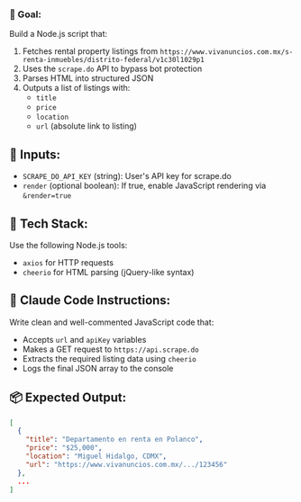 ### 🎯 Goal:
Build a Node.js script that:
1. Fetches rental property listings from `https://www.vivanuncios.com.mx/s-renta-inmuebles/distrito-federal/v1c30l1029p1`
2. Uses the `scrape.do` API to bypass bot protection
3. Parses HTML into structured JSON
4. Outputs a list of listings with:
   - `title`
   - `price`
   - `location`
   - `url` (absolute link to listing)

## 🔐 Inputs:
- `SCRAPE_DO_API_KEY` (string): User's API key for scrape.do
- `render` (optional boolean): If true, enable JavaScript rendering via `&render=true`

## 🔧 Tech Stack:
Use the following Node.js tools:
- `axios` for HTTP requests
- `cheerio` for HTML parsing (jQuery-like syntax)

## 🧠 Claude Code Instructions:
Write clean and well-commented JavaScript code that:
- Accepts `url` and `apiKey` variables
- Makes a GET request to `https://api.scrape.do`
- Extracts the required listing data using `cheerio`
- Logs the final JSON array to the console

## 📦 Expected Output:
```json
[
  {
    "title": "Departamento en renta en Polanco",
    "price": "$25,000",
    "location": "Miguel Hidalgo, CDMX",
    "url": "https://www.vivanuncios.com.mx/.../123456"
  },
  ...
]